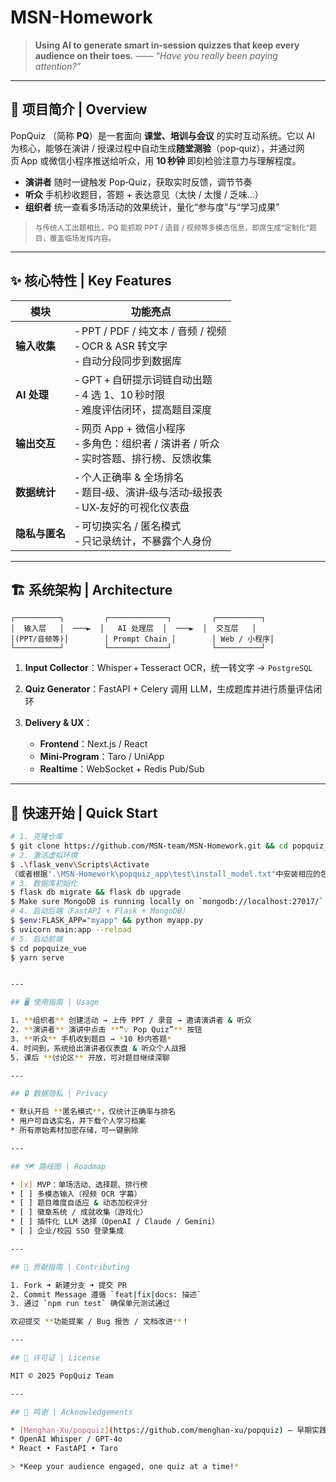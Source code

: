 # MSN-Homework

> **Using AI to generate smart in‑session quizzes that keep every audience on their toes.**
> —— *“Have you really been paying attention?”*

---

## 📖 项目简介 | Overview

PopQuiz （简称 **PQ**）是一套面向 **课堂、培训与会议** 的实时互动系统。它以 AI 为核心，能够在演讲 / 授课过程中自动生成**随堂测验**（pop‑quiz），并通过网页 App 或微信小程序推送给听众，用 **10 秒钟** 即刻检验注意力与理解程度。

* **演讲者** 随时一键触发 Pop‑Quiz，获取实时反馈，调节节奏
* **听众** 手机秒收题目，答题 + 表达意见（太快 / 太慢 / 乏味…）
* **组织者** 统一查看多场活动的效果统计，量化“参与度”与“学习成果”

> <small>与传统人工出题相比，PQ 能抓取 PPT / 语音 / 视频等多模态信息，即席生成“定制化”题目，覆盖临场发挥内容。</small>

---

## ✨ 核心特性 | Key Features

| 模块        | 功能亮点                                                             |
| --------- | ---------------------------------------------------------------- |
| **输入收集**  | ‑ PPT / PDF / 纯文本 / 音频 / 视频 <br>‑ OCR & ASR 转文字 <br>‑ 自动分段同步到数据库 |
| **AI 处理** | ‑ GPT + 自研提示词链自动出题 <br>‑ 4 选 1、10 秒时限 <br>‑ 难度评估闭环，提高题目深度        |
| **输出交互**  | ‑ 网页 App + 微信小程序 <br>‑ 多角色：组织者 / 演讲者 / 听众 <br>‑ 实时答题、排行榜、反馈收集    |
| **数据统计**  | ‑ 个人正确率 & 全场排名 <br>‑ 题目‑级、演讲‑级与活动‑级报表 <br>‑ UX‑友好的可视化仪表盘         |
| **隐私与匿名** | ‑ 可切换实名 / 匿名模式 <br>‑ 只记录统计，不暴露个人身份                               |

---

## 🏗️ 系统架构 | Architecture

```
┌──────────┐         ┌─────────────┐         ┌──────────┐
│  输入层   │  ───►  │   AI 处理层  │  ───►  │  交互层   │
│(PPT/音频等)│        │ Prompt Chain │        │ Web / 小程序│
└──────────┘         └─────────────┘         └──────────┘
```

1. **Input Collector**：Whisper + Tesseract OCR，统一转文字 → `PostgreSQL`
2. **Quiz Generator**：FastAPI + Celery 调用 LLM，生成题库并进行质量评估闭环
3. **Delivery & UX**：

   * **Frontend**：Next.js / React
   * **Mini‑Program**：Taro / UniApp
   * **Realtime**：WebSocket + Redis Pub/Sub

---

## 🚀 快速开始 | Quick Start

```bash
# 1. 克隆仓库
$ git clone https://github.com/MSN-team/MSN-Homework.git && cd popquiz_app
# 2. 激活虚拟环境
$ .\flask_venv\Scripts\Activate
（或者根据".\MSN-Homework\popquiz_app\test\install_model.txt"中安装相应的包）
# 3. 数据库初始化
$ flask db migrate && flask db upgrade
$ Make sure MongoDB is running locally on `mongodb://localhost:27017/`.
# 4. 启动后端（FastAPI + Flask + MongoDB）
$ $env:FLASK_APP="myapp" && python myapp.py 
$ uvicorn main:app --reload
# 5. 启动前端
$ cd popquize_vue
$ yarn serve


---

## 🖥️ 使用指南 | Usage

1. **组织者** 创建活动 → 上传 PPT / 录音 → 邀请演讲者 & 听众
2. **演讲者** 演讲中点击 **“💡 Pop Quiz”** 按钮
3. **听众** 手机收到题目 → *10 秒内答题*
4. 时间到，系统给出演讲者仪表盘 & 听众个人战报
5. 课后 **讨论区** 开放，可对题目继续深聊

---

## 🔒 数据隐私 | Privacy

* 默认开启 **匿名模式**，仅统计正确率与排名
* 用户可自选实名，并下载个人学习档案
* 所有原始素材加密存储，可一键删除

---

## 🗺️ 路线图 | Roadmap

* [x] MVP：单场活动、选择题、排行榜
* [ ] 多模态输入（视频 OCR 字幕）
* [ ] 题目难度自适应 & 动态加权评分
* [ ] 徽章系统 / 成就收集（游戏化）
* [ ] 插件化 LLM 选择（OpenAI / Claude / Gemini）
* [ ] 企业/校园 SSO 登录集成

---

## 🤝 贡献指南 | Contributing

1. Fork ➜ 新建分支 ➜ 提交 PR
2. Commit Message 遵循 `feat|fix|docs: 描述`
3. 通过 `npm run test` 确保单元测试通过

欢迎提交 **功能提案 / Bug 报告 / 文档改进**！

---

## 📜 许可证 | License

MIT © 2025 PopQuiz Team

---

## 🙏 鸣谢 | Acknowledgements

* [Menghan‑Xu/popquiz](https://github.com/menghan-xu/popquiz) — 早期实践样例
* OpenAI Whisper / GPT‑4o
* React • FastAPI • Taro

> *Keep your audience engaged, one quiz at a time!*
